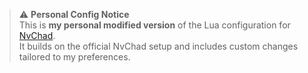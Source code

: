> ⚠️ **Personal Config Notice**  
> This is **my personal modified version** of the Lua configuration for [NvChad](https://github.com/NvChad/NvChad).  
> It builds on the official NvChad setup and includes custom changes tailored to my preferences.

